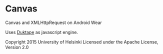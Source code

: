 # Canvas

Canvas and XMLHttpRequest on Android Wear


Uses <a href = "http://duktape.org/" >Duktape</a> as javascript engine.


Copyright 2015 University of Helsinki Licensed under the Apache License, Version 2.0
